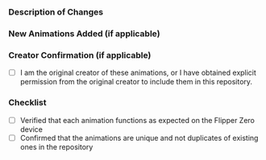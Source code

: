 ### Description of Changes
<!-- Provide a brief description of the changes and the purpose of this PR -->

### New Animations Added (if applicable)
<!-- List the names of any new animations introduced in this PR -->

### Creator Confirmation (if applicable)
- [ ] I am the original creator of these animations, or I have obtained explicit permission from the original creator to include them in this repository.

### Checklist
- [ ] Verified that each animation functions as expected on the Flipper Zero device
- [ ] Confirmed that the animations are unique and not duplicates of existing ones in the repository
